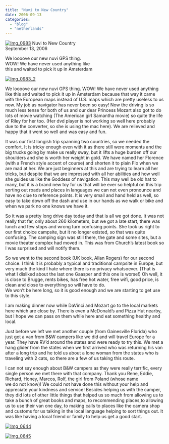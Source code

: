 ```yaml
---
title: "Nuvi to New Country"
date: 2006-09-13
categories: 
  - "blog"
  - "netherlands"
---
```


 [![Img_0983](http://soultravelers3new.local/images/2008/04/30/img_0983.png "Img_0983")](https://pub-ac94b3f306b24c0dba4238943c97f2e1.r2.dev/photos/uncategorized/2008/04/30/img_0983.png) Nuvi to New Country  
September 13, 2006

We loooove our new nuvi GPS thing.  
WOW! We have never used anything like  
this and waited to pick it up in Amsterdam

<!--more-->

[![Img_0983_2](http://soultravelers3new.local/images/2008/04/30/img_0983_2.png "Img_0983_2")](https://pub-ac94b3f306b24c0dba4238943c97f2e1.r2.dev/photos/uncategorized/2008/04/30/img_0983_2.png)

We loooove our new nuvi GPS thing. WOW! We have never used anything like this and waited to pick it up in Amsterdam because that way it came with the European maps instead of U.S. maps which are pretty useless to us now. My job as navigator has never been so easy! Now the driving is so much less tense for both of us and our dear Princess Mozart also got to do lots of movie watching (The American girl Samantha movie) so quite the life of Riley for her too. (Her dvd player is not working so well here probably due to the converter, so she is using the mac here). We are relieved and happy that it went so well and was easy and fun.

It was our first longish trip spanning two countries, so we needed the comfort. It is tricky enough even with it as there still were moments and the big trucks going by make us really sway, but it lifts a huge burden off our shoulders and she is worth her weight in gold. We have named her Florence (with a French style accent of course) and shorten it to plain Flo when we are mad at her. We are just beginners at this and are trying to learn all her tricks, but despite that we are impressed with all her abilities and how well she guides us like the Goddess of navigation. This may well be old hat to many, but it is a brand new toy for us that will be ever so helpful on this trip sorting out roads and places in languages we can not even pronounce and have no clue to reference points. It is very small and hand held as well, so easy to take down off the dash and use in our hands as we walk or bike and when we park no one knows we have it.

So it was a pretty long drive day today and that is all we got done. It was not really that far, only about 260 kilometers, but we got a late start, there was lunch and few stops and wrong turn confusing points. She took us right to our first choice campsite, but it no longer existed, so that was quite confusing. The camping sign was still there, the gate and some sites, but a movie theater complex had moved in. This was from Church’s latest book so I was surprised and will notify them.

So we went to the second book (UK book, Allan Rogers) for our second choice. I think it is probably a typical and traditional campsite in Europe, but very much the kind I hate where there is no privacy whatsoever. (That is what I disliked about the last one Gaasper and this one is worse!) Oh well, it is close to Brugge, rents bikes, has free hot water, free wifi, good price, is clean and close to everything so will have to do.  
We won’t be here long, so it is good enough and we are starting to get use to this style.

I am making dinner now while DaVinci and Mozart go to the local markets here which are close by. There is even a McDonald’s and Pizza Hut nearby, but I hope we can pass on them while here and eat something healthy and local.

Just before we left we met another couple (from Gainesville Florida) who just got a van from B&W campers like we did and will travel Europe for a year. They have RV’d around the states and were ready to try this. We met a hang glider from the states when we first arrived who was returning his van after a long trip and he told us about a lone woman from the states who is traveling with 2 cats, so there are a few of us taking this route.

I can not say enough about B&W campers as they were really terrific, every single person we met there with that company. Thank you Rene, Eddie, Richard, Honey, Marcos, Rolf, the girl from Poland (whose name  
we do not know)! We could not have done this without your help and appreciate your kindness and service! Besides helping us with the camper, they did lots of other little things that helped us so much from allowing us to take a bunch of great books and maps, to recommending places,to allowing us to use their van one day, to making calls to places like the camera shop and customs for us talking in the local language helping to sort things out. It was like having a local friend or family to help us get a good start.

[![Img_0644](http://soultravelers3new.local/images/2008/04/30/img_0644.png "Img_0644")](https://pub-ac94b3f306b24c0dba4238943c97f2e1.r2.dev/photos/uncategorized/2008/04/30/img_0644.png)

[![Img_0645](http://soultravelers3new.local/images/2008/04/30/img_0645.png "Img_0645")](https://pub-ac94b3f306b24c0dba4238943c97f2e1.r2.dev/photos/uncategorized/2008/04/30/img_0645.png)
